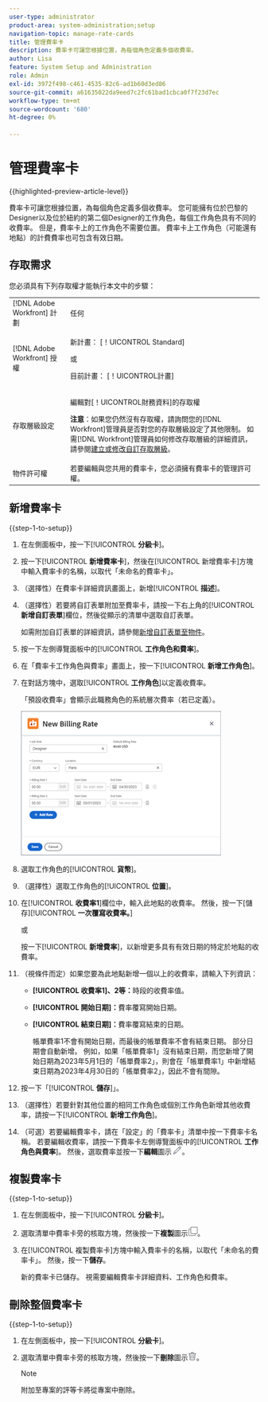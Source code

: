 ```yaml
---
user-type: administrator
product-area: system-administration;setup
navigation-topic: manage-rate-cards
title: 管理費率卡
description: 費率卡可讓您根據位置，為每個角色定義多個收費率。
author: Lisa
feature: System Setup and Administration
role: Admin
exl-id: 3972f498-c461-4535-82c6-ad1b60d3ed86
source-git-commit: a61635022da9eed7c2fc61bad1cbca0f7f23d7ec
workflow-type: tm+mt
source-wordcount: '680'
ht-degree: 0%

---
```


# 管理費率卡

{{highlighted-preview-article-level}}

費率卡可讓您根據位置，為每個角色定義多個收費率。 您可能擁有位於巴黎的Designer以及位於紐約的第二個Designer的工作角色，每個工作角色具有不同的收費率。 但是，費率卡上的工作角色不需要位置。 費率卡上工作角色（可能還有地點）的計費費率也可包含有效日期。

## 存取需求

您必須具有下列存取權才能執行本文中的步驟：

<table style="table-layout:auto"> 
 <col> 
 <col> 
 <tbody> 
  <tr> 
   <td role="rowheader">[!DNL Adobe Workfront] 計劃</td> 
   <td>任何</td> 
  </tr> 
  <tr> 
   <td role="rowheader">[!DNL Adobe Workfront] 授權</td> 
   <td><p>新計畫： [！UICONTROL Standard] </p>
       <p>或</p> 
       <p>目前計畫： [！UICONTROL計畫] </p>
   </td>    
  </tr> 
  <tr> 
   <td role="rowheader">存取層級設定</td> 
   <td> <p>編輯對[！UICONTROL財務資料]的存取權</p> <p><b>注意</b>：如果您仍然沒有存取權，請詢問您的[!DNL Workfront]管理員是否對您的存取層級設定了其他限制。 如需[!DNL Workfront]管理員如何修改存取層級的詳細資訊，請參閱<a href="../../../administration-and-setup/add-users/configure-and-grant-access/create-modify-access-levels.md" class="MCXref xref">建立或修改自訂存取層級</a>。</p> </td> 
  </tr> 
  <tr> 
   <td role="rowheader">物件許可權</td> 
   <td>若要編輯與您共用的費率卡，您必須擁有費率卡的管理許可權。</td> 
  </tr> 
 </tbody> 
</table>

## 新增費率卡

{{step-1-to-setup}}

1. 在左側面板中，按一下&#x200B;[!UICONTROL **分級卡**]。
1. 按一下&#x200B;[!UICONTROL **新增費率卡**]，然後在[!UICONTROL 新增費率卡]方塊中輸入費率卡的名稱，以取代「未命名的費率卡」。
1. （選擇性）在費率卡詳細資訊畫面上，新增&#x200B;[!UICONTROL **描述**]。
1. （選擇性）若要將自訂表單附加至費率卡，請按一下右上角的&#x200B;[!UICONTROL **新增自訂表單**]&#x200B;欄位，然後從顯示的清單中選取自訂表單。

   如需附加自訂表單的詳細資訊，請參閱[新增自訂表單至物件](/help/quicksilver/workfront-basics/work-with-custom-forms/add-a-custom-form-to-an-object.md)。

1. 按一下左側導覽面板中的&#x200B;[!UICONTROL **工作角色和費率**]。
1. 在「費率卡工作角色與費率」畫面上，按一下&#x200B;[!UICONTROL **新增工作角色**]。
1. 在對話方塊中，選取&#x200B;[!UICONTROL **工作角色**]&#x200B;以定義收費率。

   「預設收費率」會顯示此職務角色的系統層次費率（若已定義）。

   ![新收費率對話方塊](assets/location-rate-for-rate-card.png)

1. 選取工作角色的&#x200B;[!UICONTROL **貨幣**]。
1. （選擇性）選取工作角色的&#x200B;[!UICONTROL **位置**]。
1. 在&#x200B;[!UICONTROL **收費率1**]&#x200B;欄位中，輸入此地點的收費率。 然後，按一下[儲存][!UICONTROL **一次覆寫收費率。**]

   或

   按一下&#x200B;[!UICONTROL **新增費率**]，以新增更多具有有效日期的特定於地點的收費率。

1. （視條件而定）如果您要為此地點新增一個以上的收費率，請輸入下列資訊：

   * **[!UICONTROL 收費率1]、2等：**&#x200B;時段的收費率值。
   * **[!UICONTROL 開始日期]：**&#x200B;費率覆寫開始日期。
   * **[!UICONTROL 結束日期]：**&#x200B;費率覆寫結束的日期。

     帳單費率1不會有開始日期，而最後的帳單費率不會有結束日期。 部分日期會自動新增。 例如，如果「帳單費率1」沒有結束日期，而您新增了開始日期為2023年5月1日的「帳單費率2」，則會在「帳單費率1」中新增結束日期為2023年4月30日的「帳單費率2」，因此不會有間隙。

1. 按一下「[!UICONTROL **儲存**]」。
1. （選擇性）若要針對其他位置的相同工作角色或個別工作角色新增其他收費率，請按一下&#x200B;[!UICONTROL **新增工作角色**]。
1. （可選）若要編輯費率卡，請在「設定」的「費率卡」清單中按一下費率卡名稱。 若要編輯收費率，請按一下費率卡左側導覽面板中的&#x200B;[!UICONTROL **工作角色與費率**]。 然後，選取費率並按一下&#x200B;**編輯**&#x200B;圖示![編輯圖示](assets/edit-icon.png)。

## 複製費率卡

{{step-1-to-setup}}

1. 在左側面板中，按一下&#x200B;[!UICONTROL **分級卡**]。
1. 選取清單中費率卡旁的核取方塊，然後按一下&#x200B;**複製**&#x200B;圖示![復製圖示](assets/copy-icon.png)。
1. 在[!UICONTROL 複製費率卡]方塊中輸入費率卡的名稱，以取代「未命名的費率卡」。 然後，按一下&#x200B;**儲存**。

   新的費率卡已儲存。 視需要編輯費率卡詳細資料、工作角色和費率。

## 刪除整個費率卡

{{step-1-to-setup}}

1. 在左側面板中，按一下&#x200B;[!UICONTROL **分級卡**]。
1. 選取清單中費率卡旁的核取方塊，然後按一下&#x200B;**刪除**&#x200B;圖示![刪除圖示](assets/delete.png)。

   >[!NOTE]
   >
   >附加至專案的評等卡將從專案中刪除。
